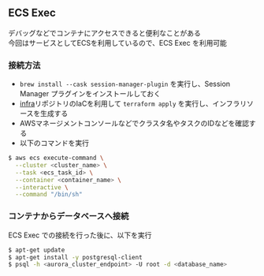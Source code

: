 ## ECS Exec

デバッグなどでコンテナにアクセスできると便利なことがある  
今回はサービスとしてECSを利用しているので、ECS Exec を利用可能

### 接続方法

- `brew install --cask session-manager-plugin` を実行し、Session Manager プラグインをインストールしておく
- [infra](https://github.com/metaboatrace/infra)リポジトリのIaCを利用して `terraform apply` を実行し、インフラリソースを生成する
- AWSマネージメントコンソールなどでクラスタ名やタスクのIDなどを確認する
- 以下のコマンドを実行

```bash
$ aws ecs execute-command \
  --cluster <cluster_name> \
  --task <ecs_task_id> \
  --container <container_name> \
  --interactive \
  --command "/bin/sh"
```

### コンテナからデータベースへ接続

ECS Exec での接続を行った後に、以下を実行

```bash
$ apt-get update
$ apt-get install -y postgresql-client
$ psql -h <aurora_cluster_endpoint> -U root -d <database_name>
```
